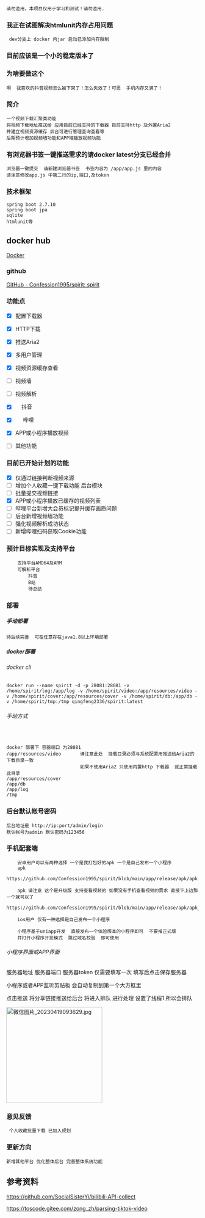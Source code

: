 ```
请勿滥用，本项目仅用于学习和测试！请勿滥用.
```
### 我正在试图解决htmlunit内存占用问题
     dev分支上 docker 内jar 启动已添加内存限制

### 目前应该是一个小的稳定版本了

### 为啥要做这个

```
啊  我喜欢的抖音视频怎么被下架了！怎么失效了！可恶  手机内存又满了！
```

### 简介

```
一个视频下载汇聚类功能  
将视频下载地址推送给 应用目前已经支持的下载器 目前支持http 及外置Aria2 
并建立视频资源缓存 后台可进行管理查询查看等 
后期预计增加视频墙功能和APP端播放视频功能
```

### 有浏览器书签一键推送需求的请docker  latest分支已经合并
```
浏览器一键提交  请新建浏览器书签  书签内容为 /app/app.js 里的内容
请注意修改app.js 中第二行的ip,端口,及token 
```

### 技术框架

```
spring boot 2.7.10
spring boot jpa
sqlite
htmlunit等
```

## docker hub

[Docker](https://hub.docker.com/r/qingfeng2336/spirit)

### github

[GitHub - Confession1995/spirit: spirit](https://github.com/Confession1995/spirit)

### 功能点

- [x] 配置下载器

- [x] HTTP下载

- [x] 推送Aria2

- [x] 多用户管理

- [x] 视频资源缓存查看

- [ ] 视频墙

- [ ] 视频解析

- [x]           抖音

- [x]           哔哩

- [x] APP或小程序播放视频

- [ ] 其他功能
### 目前已开始计划的功能
- [x] 仅通过链接判断视频来源
- [ ] 增加个人收藏一键下载功能    后台模块
- [ ] 批量提交视频链接     
- [x] APP或小程序播放已缓存的视频列表
- [ ] 哔哩平台新增大会员标记提升缓存画质问题
- [ ] 后台新增视频墙功能
- [ ] 强化视频解析成功状态
- [ ] 新增哔哩扫码获取Cookie功能
### 预计目标实现及支持平台

```
    支持平台AMD64及ARM
    可解析平台
        抖音
        B站
        待总结
```

### 部署

##### 手动部署

```
待后续完善  可在任意存在java1.8以上环境部署
```

##### docker部署

###### docker cli

```
docker run --name spirit -d -p 28081:28081 -v /home/spirit/log:/app/log -v /home/spirit/video:/app/resources/video -v /home/spirit/cover:/app/resources/cover -v /home/spirit/db:/app/db -v /home/spirit/tmp:/tmp qingfeng2336/spirit:latest
```

###### 手动方式

    

```
docker 部署下 容器端口 为28081
/app/resources/video       请注意此处  挂载目录必须与系统配置用推送给Aria2的下载目录一致   
                           如果不使用Aria2 只使用内置http 下载器  就正常挂载此目录
/app/resources/cover
/app/db
/app/log
/tmp
```

### 后台默认帐号密码

```
后台地址是 http://ip:port/admin/login
默认帐号为admin 默认密码为123456
```

### 手机配套端

```
    安卓用户可以有两种选择 一个是我打包好的apk 一个是自己发布一个小程序
    apk
      https://github.com/Confession1995/spirit/blob/main/app/release/apk/apk.apk

    apk 请注意 这个是升级版 支持查看视频的 如果没有手机查看视频的需求 直接下上边那一个就可以了
     https://github.com/Confession1995/spirit/blob/main/app/release/apk/apk_update_video_play.apk
    
    ios用户 仅有一种选择是自己发布一个小程序
    
    小程序基于uniapp开发  直接发布一个体验版本的小程序即可  不要推正式版
    并打开小程序开发模式  跳过域名校验  即可使用
```

###### 小程序界面或APP界面

服务器地址 服务器端口 服务器token 仅需要填写一次  填写后点击保存服务器

小程序或者APP监听剪贴板 会自动复制到第一个大方框里

点击推送 将分享链接推送给后台 将进入排队 进行处理  设置了线程1 所以会排队

<img src="https://s2.loli.net/2023/04/19/GlmrVTWEe8AyYR2.jpg" title="" alt="微信图片_20230419093629.jpg" width="251">

### 意见反馈
```
 个人收藏批量下载 已加入规划
 ```

### 更新方向

```
新增其他平台 优化整体后台 完善整体系统功能
```

## 参考资料

https://github.com/SocialSisterYi/bilibili-API-collect

https://toscode.gitee.com/zong_zh/parsing-tiktok-video
